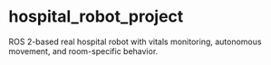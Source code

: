 # hospital_robot_project
ROS 2-based real hospital robot with vitals monitoring, autonomous movement, and room-specific behavior.
